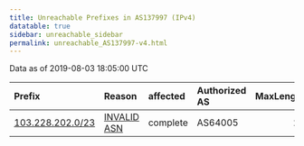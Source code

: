 ```yaml
---
title: Unreachable Prefixes in AS137997 (IPv4)
datatable: true
sidebar: unreachable_sidebar
permalink: unreachable_AS137997-v4.html
---
```


Data as of 2019-08-03 18:05:00 UTC


<div class="datatable-begin"></div>

| Prefix                                                     | Reason                                                                                                   | affected   | Authorized AS   |   MaxLength | Anchor                                       |   unreachable /24s |
|:-----------------------------------------------------------|:---------------------------------------------------------------------------------------------------------|:-----------|:----------------|------------:|:---------------------------------------------|-------------------:|
| [103.228.202.0/23](https://stat.ripe.net/103.228.202.0/23) | [INVALID ASN](https://rpki-validator.ripe.net/announcement-preview?asn=AS137997&prefix=103.228.202.0/23) | complete   | AS64005         |          22 | [APNIC](unreachable_APNIC_RPKI_Root-v4.html) |                  2 |

<div class="datatable-end"></div>